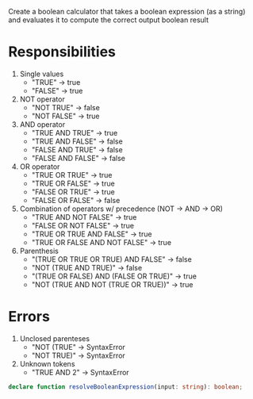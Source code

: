 Create a boolean calculator that takes a boolean expression (as a string) and evaluates it to compute the correct output boolean result

# Responsibilities

1. Single values
   - "TRUE" -> true
   - "FALSE" -> true
2. NOT operator
   - "NOT TRUE" -> false
   - "NOT FALSE" -> true
3. AND operator
    - "TRUE AND TRUE" -> true
    - "TRUE AND FALSE" -> false
    - "FALSE AND TRUE" -> false
    - "FALSE AND FALSE" -> false
4. OR operator
    - "TRUE OR TRUE" -> true
    - "TRUE OR FALSE" -> true
    - "FALSE OR TRUE" -> true
    - "FALSE OR FALSE" -> false
5. Combination of operators w/ precedence (NOT -> AND -> OR)
   - "TRUE AND NOT FALSE" -> true
   - "FALSE OR NOT FALSE" -> true
   - "TRUE OR TRUE AND FALSE" -> true
   - "TRUE OR FALSE AND NOT FALSE" -> true
6. Parenthesis
   - "(TRUE OR TRUE OR TRUE) AND FALSE" -> false 
   - "NOT (TRUE AND TRUE)" -> false
   - "(TRUE OR FALSE) AND (FALSE OR TRUE)" -> true
   - "NOT (TRUE AND NOT (TRUE OR TRUE))" -> true

# Errors
1. Unclosed parenteses
   - "NOT (TRUE" -> SyntaxError
   - "NOT TRUE)" -> SyntaxError
2. Unknown tokens
   - "TRUE AND 2" -> SyntaxError

```ts
declare function resolveBooleanExpression(input: string): boolean;
```
